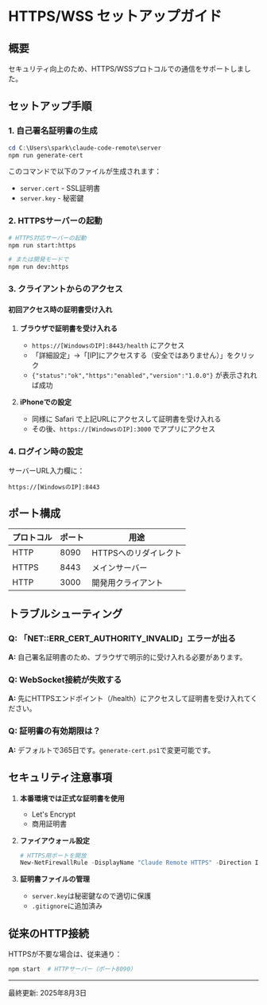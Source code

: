 # HTTPS/WSS セットアップガイド

## 概要
セキュリティ向上のため、HTTPS/WSSプロトコルでの通信をサポートしました。

## セットアップ手順

### 1. 自己署名証明書の生成

```powershell
cd C:\Users\spark\claude-code-remote\server
npm run generate-cert
```

このコマンドで以下のファイルが生成されます：
- `server.cert` - SSL証明書
- `server.key` - 秘密鍵

### 2. HTTPSサーバーの起動

```bash
# HTTPS対応サーバーの起動
npm run start:https

# または開発モードで
npm run dev:https
```

### 3. クライアントからのアクセス

#### 初回アクセス時の証明書受け入れ

1. **ブラウザで証明書を受け入れる**
   - `https://[WindowsのIP]:8443/health` にアクセス
   - 「詳細設定」→「[IP]にアクセスする（安全ではありません）」をクリック
   - `{"status":"ok","https":"enabled","version":"1.0.0"}` が表示されれば成功

2. **iPhoneでの設定**
   - 同様に Safari で上記URLにアクセスして証明書を受け入れる
   - その後、`https://[WindowsのIP]:3000` でアプリにアクセス

### 4. ログイン時の設定

サーバーURL入力欄に：
```
https://[WindowsのIP]:8443
```

## ポート構成

| プロトコル | ポート | 用途 |
|-----------|--------|------|
| HTTP | 8090 | HTTPSへのリダイレクト |
| HTTPS | 8443 | メインサーバー |
| HTTP | 3000 | 開発用クライアント |

## トラブルシューティング

### Q: 「NET::ERR_CERT_AUTHORITY_INVALID」エラーが出る
**A:** 自己署名証明書のため、ブラウザで明示的に受け入れる必要があります。

### Q: WebSocket接続が失敗する
**A:** 先にHTTPSエンドポイント（/health）にアクセスして証明書を受け入れてください。

### Q: 証明書の有効期限は？
**A:** デフォルトで365日です。`generate-cert.ps1`で変更可能です。

## セキュリティ注意事項

1. **本番環境では正式な証明書を使用**
   - Let's Encrypt
   - 商用証明書

2. **ファイアウォール設定**
   ```powershell
   # HTTPS用ポートを開放
   New-NetFirewallRule -DisplayName "Claude Remote HTTPS" -Direction Inbound -Protocol TCP -LocalPort 8443 -Action Allow
   ```

3. **証明書ファイルの管理**
   - `server.key`は秘密鍵なので適切に保護
   - `.gitignore`に追加済み

## 従来のHTTP接続

HTTPSが不要な場合は、従来通り：
```bash
npm start  # HTTPサーバー（ポート8090）
```

---
最終更新: 2025年8月3日